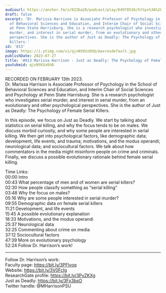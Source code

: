 ```yaml
---
audiourl: https://anchor.fm/s/822ba20/podcast/play/64978516/https%3A%2F%2Fd3ctxlq1ktw2nl.cloudfront.net%2Fstaging%2F2023-1-13%2F62e1051d-2c30-f0ef-71e2-9dbe63f172af.m4a
draft: false
excerpt: 'Dr. Marissa Harrison is Associate Professor of Psychology in the School
  of Behavioral Sciences and Education, and Interim Chair of Social Sciences and Psychology
  at Penn State Harrisburg. She is a research psychologist who investigates serial
  murder, and interest in serial murder, from an evolutionary and other psychological
  perspectives. She is the author of Just as Deadly: The Psychology of Female Serial
  Killers.'
id: '813'
image: https://i.ytimg.com/vi/qjvNtKUz6hQ/maxresdefault.jpg
publishDate: 2023-07-27
title: '#813 Marissa Harrison - Just as Deadly: The Psychology of Female Serial Killers'
youtubeid: qjvNtKUz6hQ
---
```

<div class="timelinks">

RECORDED ON FEBRUARY 13th 2023.  
Dr. Marissa Harrison is Associate Professor of Psychology in the School of Behavioral Sciences and Education, and Interim Chair of Social Sciences and Psychology at Penn State Harrisburg. She is a research psychologist who investigates serial murder, and interest in serial murder, from an evolutionary and other psychological perspectives. She is the author of Just as Deadly: The Psychology of Female Serial Killers.

In this episode, we focus on Just as Deadly. We start by talking about statistics on serial killing, and why the focus tends to be on males. We discuss morbid curiosity, and why some people are interested in serial killing. We then get into psychological factors, like demographic data; development, life events, and trauma; motivations, and the modus operandi; neurological data; and sociocultural factors. We talk about how commentators in the media might misinform people on crime and criminals. Finally, we discuss a possible evolutionary rationale behind female serial killing.

Time Links:  
<time>00:00</time> Intro  
<time>00:43</time> What percentage of men and of women are serial killers?  
<time>02:30</time> How people classify something as “serial killing”  
<time>03:48</time> Why the focus on males?  
<time>05:16</time> Why are some people interested in serial murder?  
<time>09:55</time> Demographic data on female serial killers  
<time>11:21</time> Development, and life events  
<time>15:45</time> A possible evolutionary explanation  
<time>18:33</time> Motivations, and the modus operandi  
<time>25:37</time> Neurological data  
<time>32:25</time> Commenting about crime on media  
<time>37:12</time> Sociocultural factors  
<time>47:39</time> More on evolutionary psychology  
<time>52:24</time> Follow Dr. Harrison’s work!

---

Follow Dr. Harrison’s work:  
Faculty page: https://bit.ly/3PFlvoq  
Website: https://bit.ly/3V0FcIg  
ResearchGate profile: https://bit.ly/3PyZKXg  
Just as Deadly: https://bit.ly/3Fx3bsO  
Twitter handle: @MHarrisonPSU
</div>

